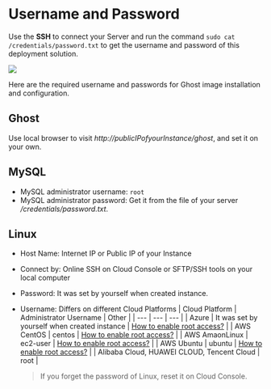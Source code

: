 # Username and Password

Use the **SSH** to connect your Server and run the command `sudo cat /credentials/password.txt` to get the username and password of this deployment solution.

![](https://libs.websoft9.com/Websoft9/DocsPicture/zh/common/catdbpassword-websoft9.png)

Here are the required username and passwords for Ghost image installation and configuration.

## Ghost

Use local browser to visit *http://publicIPofyourInstance/ghost*, and set it on your own.

## MySQL

* MySQL administrator username: `root`
* MySQL administrator password: Get it from the file of your server */credentials/password.txt*. 

## Linux

* Host Name: Internet IP or Public IP of your Instance
* Connect by: Online SSH on Cloud Console or SFTP/SSH tools on your local computer
* Password: It was set by yourself when created instance. 
* Username: Differs on different Cloud Platforms 
   |  Cloud Platform   |  Administrator Username   | Other |
   | --- | --- | --- |
   |  Azure   |  It was set by yourself when created instance   | [How to enable root access?](https://support.websoft9.com/docs/azure/server-login.html#sample2-enable-the-root-username) |
   |  AWS CentOS   |  centos   | [How to enable root access?](https://support.websoft9.com/docs/aws/server-login.html#sample2-enable-the-root-username) |
   |  AWS AmaonLinux   |  ec2-user   | [How to enable root access?](https://support.websoft9.com/docs/aws/server-login.html#sample2-enable-the-root-username) |
   |  AWS Ubuntu   |  ubuntu   | [How to enable root access?](https://support.websoft9.com/docs/aws/server-login.html#sample2-enable-the-root-username) |
   |  Alibaba Cloud, HUAWEI CLOUD, Tencent Cloud |  root   |

   > If you forget the password of Linux, reset it on Cloud Console.
